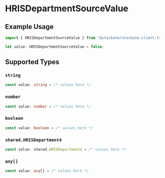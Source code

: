 # HRISDepartmentSourceValue

## Example Usage

```typescript
import { HRISDepartmentSourceValue } from "@stackone/stackone-client-ts/sdk/models/shared";

let value: HRISDepartmentSourceValue = false;
```

## Supported Types

### `string`

```typescript
const value: string = /* values here */
```

### `number`

```typescript
const value: number = /* values here */
```

### `boolean`

```typescript
const value: boolean = /* values here */
```

### `shared.HRISDepartment4`

```typescript
const value: shared.HRISDepartment4 = /* values here */
```

### `any[]`

```typescript
const value: any[] = /* values here */
```

